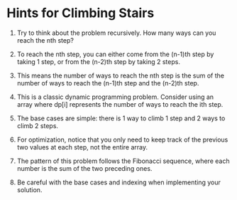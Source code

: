 # Hints for Climbing Stairs

1. Try to think about the problem recursively. How many ways can you reach the nth step?

2. To reach the nth step, you can either come from the (n-1)th step by taking 1 step, or from the (n-2)th step by taking 2 steps.

3. This means the number of ways to reach the nth step is the sum of the number of ways to reach the (n-1)th step and the (n-2)th step.

4. This is a classic dynamic programming problem. Consider using an array where dp[i] represents the number of ways to reach the ith step.

5. The base cases are simple: there is 1 way to climb 1 step and 2 ways to climb 2 steps.

6. For optimization, notice that you only need to keep track of the previous two values at each step, not the entire array.

7. The pattern of this problem follows the Fibonacci sequence, where each number is the sum of the two preceding ones.

8. Be careful with the base cases and indexing when implementing your solution.
